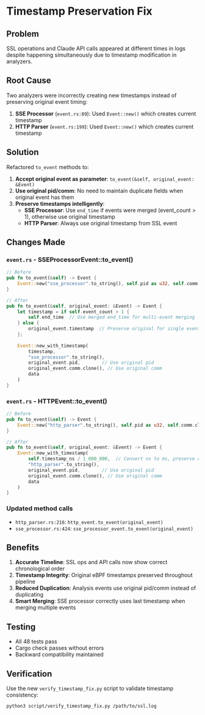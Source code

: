 # Timestamp Preservation Fix

## Problem
SSL operations and Claude API calls appeared at different times in logs despite happening simultaneously due to timestamp modification in analyzers.

## Root Cause
Two analyzers were incorrectly creating new timestamps instead of preserving original event timing:

1. **SSE Processor** (`event.rs:89`): Used `Event::new()` which creates current timestamp
2. **HTTP Parser** (`event.rs:199`): Used `Event::new()` which creates current timestamp

## Solution
Refactored `to_event` methods to:

1. **Accept original event as parameter**: `to_event(&self, original_event: &Event)`
2. **Use original pid/comm**: No need to maintain duplicate fields when original event has them
3. **Preserve timestamps intelligently**:
   - **SSE Processor**: Use `end_time` if events were merged (event_count > 1), otherwise use original timestamp
   - **HTTP Parser**: Always use original timestamp from SSL event

## Changes Made

### `event.rs` - SSEProcessorEvent::to_event()
```rust
// Before
pub fn to_event(&self) -> Event {
    Event::new("sse_processor".to_string(), self.pid as u32, self.comm.clone(), data)
}

// After  
pub fn to_event(&self, original_event: &Event) -> Event {
    let timestamp = if self.event_count > 1 {
        self.end_time  // Use merged end_time for multi-event merging
    } else {
        original_event.timestamp  // Preserve original for single events
    };
    
    Event::new_with_timestamp(
        timestamp,
        "sse_processor".to_string(), 
        original_event.pid,        // Use original pid
        original_event.comm.clone(), // Use original comm
        data
    )
}
```

### `event.rs` - HTTPEvent::to_event()
```rust
// Before
pub fn to_event(&self) -> Event {
    Event::new("http_parser".to_string(), self.pid as u32, self.comm.clone(), data)
}

// After
pub fn to_event(&self, original_event: &Event) -> Event {
    Event::new_with_timestamp(
        self.timestamp_ns / 1_000_000,  // Convert ns to ms, preserve original time
        "http_parser".to_string(), 
        original_event.pid,        // Use original pid
        original_event.comm.clone(), // Use original comm  
        data
    )
}
```

### Updated method calls
- `http_parser.rs:216`: `http_event.to_event(original_event)`
- `sse_processor.rs:424`: `sse_processor_event.to_event(original_event)`

## Benefits

1. **Accurate Timeline**: SSL ops and API calls now show correct chronological order
2. **Timestamp Integrity**: Original eBPF timestamps preserved throughout pipeline
3. **Reduced Duplication**: Analysis events use original pid/comm instead of duplicating
4. **Smart Merging**: SSE processor correctly uses last timestamp when merging multiple events

## Testing
- All 48 tests pass
- Cargo check passes without errors
- Backward compatibility maintained

## Verification
Use the new `verify_timestamp_fix.py` script to validate timestamp consistency:
```bash
python3 script/verify_timestamp_fix.py /path/to/ssl.log
```